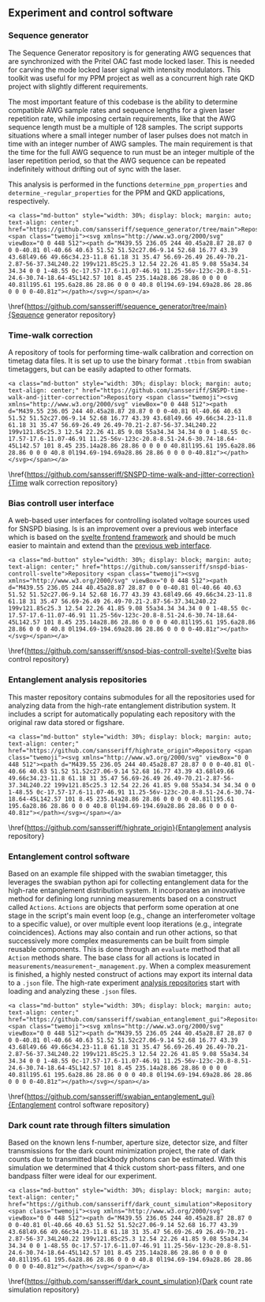 ## Experiment and control software

### Sequence generator

The Sequence Generator repository is for generating AWG sequences that are synchronized with the Pritel OAC fast mode locked laser. This is needed for carving the mode locked laser signal with intensity modulators. This toolkit was useful for my PPM project as well as a concurrent high rate QKD project with slightly different requirements. 

The most important feature of this codebase is the ability to determine compatible AWG sample rates and sequence lengths for a given laser repetition rate, while imposing certain requirements, like that the AWG sequence length must be a multiple of 128 samples. The script supports situations where a small integer number of laser pulses does not match in time with an integer number of AWG samples. The main requirement is that the time for the full AWG sequence to run must be an integer multiple of the laser repetition period, so that the AWG sequence can be repeated indefinitely without drifting out of sync with the laser.

This analysis is performed in the functions `determine_ppm_properties` and `determine_`-`regular_properties` for the PPM and QKD applications, respectively. 

```{=html}
<a class="md-button" style="width: 30%; display: block; margin: auto; text-align: center;" href="https://github.com/sansseriff/sequence_generator/tree/main">Repository <span class="twemoji"><svg xmlns="http://www.w3.org/2000/svg" viewBox="0 0 448 512"><path d="M439.55 236.05 244 40.45a28.87 28.87 0 0 0-40.81 0l-40.66 40.63 51.52 51.52c27.06-9.14 52.68 16.77 43.39 43.68l49.66 49.66c34.23-11.8 61.18 31 35.47 56.69-26.49 26.49-70.21-2.87-56-37.34L240.22 199v121.85c25.3 12.54 22.26 41.85 9.08 55a34.34 34.34 0 0 1-48.55 0c-17.57-17.6-11.07-46.91 11.25-56v-123c-20.8-8.51-24.6-30.74-18.64-45L142.57 101 8.45 235.14a28.86 28.86 0 0 0 0 40.81l195.61 195.6a28.86 28.86 0 0 0 40.8 0l194.69-194.69a28.86 28.86 0 0 0 0-40.81z"></path></svg></span></a>
```
<span class="latex">\href{https://github.com/sansseriff/sequence_generator/tree/main}{Sequence generator repository}</span>

### Time-walk correction

A repository of tools for performing time-walk calibration and correction on timetag data files. It is set up to use the binary format `.ttbin` from swabian timetaggers, but can be easily adapted to other formats.

```{=html}
<a class="md-button" style="width: 30%; display: block; margin: auto; text-align: center;" href="https://github.com/sansseriff/SNSPD-time-walk-and-jitter-correction">Repository <span class="twemoji"><svg xmlns="http://www.w3.org/2000/svg" viewBox="0 0 448 512"><path d="M439.55 236.05 244 40.45a28.87 28.87 0 0 0-40.81 0l-40.66 40.63 51.52 51.52c27.06-9.14 52.68 16.77 43.39 43.68l49.66 49.66c34.23-11.8 61.18 31 35.47 56.69-26.49 26.49-70.21-2.87-56-37.34L240.22 199v121.85c25.3 12.54 22.26 41.85 9.08 55a34.34 34.34 0 0 1-48.55 0c-17.57-17.6-11.07-46.91 11.25-56v-123c-20.8-8.51-24.6-30.74-18.64-45L142.57 101 8.45 235.14a28.86 28.86 0 0 0 0 40.81l195.61 195.6a28.86 28.86 0 0 0 40.8 0l194.69-194.69a28.86 28.86 0 0 0 0-40.81z"></path></svg></span></a>
```
<span class="latex">\href{https://github.com/sansseriff/SNSPD-time-walk-and-jitter-correction}{Time walk correction repository}</span>


### Bias controll user interface

A web-based user interfaces for controlling isolated voltage sources used for SNSPD biasing. Is is an improvement over a previous web interface which is based on the [svelte frontend framework](https://svelte.dev/) and should be much easier to maintain and extend than the [previous web interface](https://github.com/sansseriff/Isolated_Vsource).

```{=html}
<a class="md-button" style="width: 30%; display: block; margin: auto; text-align: center;" href="https://github.com/sansseriff/snspd-bias-controll-svelte">Repository <span class="twemoji"><svg xmlns="http://www.w3.org/2000/svg" viewBox="0 0 448 512"><path d="M439.55 236.05 244 40.45a28.87 28.87 0 0 0-40.81 0l-40.66 40.63 51.52 51.52c27.06-9.14 52.68 16.77 43.39 43.68l49.66 49.66c34.23-11.8 61.18 31 35.47 56.69-26.49 26.49-70.21-2.87-56-37.34L240.22 199v121.85c25.3 12.54 22.26 41.85 9.08 55a34.34 34.34 0 0 1-48.55 0c-17.57-17.6-11.07-46.91 11.25-56v-123c-20.8-8.51-24.6-30.74-18.64-45L142.57 101 8.45 235.14a28.86 28.86 0 0 0 0 40.81l195.61 195.6a28.86 28.86 0 0 0 40.8 0l194.69-194.69a28.86 28.86 0 0 0 0-40.81z"></path></svg></span></a>
```
<span class="latex">\href{https://github.com/sansseriff/snspd-bias-controll-svelte}{Svelte bias control repository}</span>

### Entanglement analysis repositories

This master repository contains submodules for all the repositories used for analyzing data from the high-rate entanglement distribution system. It includes a script for automatically populating each repository with the original raw data stored or figshare. 

```{=html}
<a class="md-button" style="width: 30%; display: block; margin: auto; text-align: center;" href="https://github.com/sansseriff/highrate_origin">Repository <span class="twemoji"><svg xmlns="http://www.w3.org/2000/svg" viewBox="0 0 448 512"><path d="M439.55 236.05 244 40.45a28.87 28.87 0 0 0-40.81 0l-40.66 40.63 51.52 51.52c27.06-9.14 52.68 16.77 43.39 43.68l49.66 49.66c34.23-11.8 61.18 31 35.47 56.69-26.49 26.49-70.21-2.87-56-37.34L240.22 199v121.85c25.3 12.54 22.26 41.85 9.08 55a34.34 34.34 0 0 1-48.55 0c-17.57-17.6-11.07-46.91 11.25-56v-123c-20.8-8.51-24.6-30.74-18.64-45L142.57 101 8.45 235.14a28.86 28.86 0 0 0 0 40.81l195.61 195.6a28.86 28.86 0 0 0 40.8 0l194.69-194.69a28.86 28.86 0 0 0 0-40.81z"></path></svg></span></a>
```
<span class="latex">\href{https://github.com/sansseriff/highrate_origin}{Entanglement analysis repository}</span>


### Entanglement control software

Based on an example file shipped with the swabian timetagger, this leverages the swabian python api for collecting entanglement data for the high-rate entanglement distribution system. It incorporates an innovative method for defining long running measurements based on a construct called `Actions`. `Actions` are objects that perform some operation at one stage in the script's main event loop (e.g., change an interferometer voltage to a specific value), or over multiple event loop iterations (e.g., integrate coincidences). Actions may also contain and run other actions, so that successively more complex measurements can be built from simple reusable components. This is done through an `evaluate` method that all `Action` methods share. The base class for all actions is located in `measurements/measurement`-`_management.py`. When a complex measurement is finished, a highly nested construct of actions may export its internal data to a `.json` file. The high-rate experiment [analysis repositories](https://github.com/sansseriff/highrate_origin) start with loading and analyzing these `.json` files. 


```{=html}
<a class="md-button" style="width: 30%; display: block; margin: auto; text-align: center;" href="https://github.com/sansseriff/swabian_entanglement_gui">Repository <span class="twemoji"><svg xmlns="http://www.w3.org/2000/svg" viewBox="0 0 448 512"><path d="M439.55 236.05 244 40.45a28.87 28.87 0 0 0-40.81 0l-40.66 40.63 51.52 51.52c27.06-9.14 52.68 16.77 43.39 43.68l49.66 49.66c34.23-11.8 61.18 31 35.47 56.69-26.49 26.49-70.21-2.87-56-37.34L240.22 199v121.85c25.3 12.54 22.26 41.85 9.08 55a34.34 34.34 0 0 1-48.55 0c-17.57-17.6-11.07-46.91 11.25-56v-123c-20.8-8.51-24.6-30.74-18.64-45L142.57 101 8.45 235.14a28.86 28.86 0 0 0 0 40.81l195.61 195.6a28.86 28.86 0 0 0 40.8 0l194.69-194.69a28.86 28.86 0 0 0 0-40.81z"></path></svg></span></a>
```
<span class="latex">\href{https://github.com/sansseriff/swabian_entanglement_gui}{Entanglement control software repository}</span>


### Dark count rate through filters simulation

Based on the known lens f-number, aperture size, detector size, and filter transmissions for the dark count minimization project, the rate of dark counts due to transmitted blackbody photons can be estimated. With this simulation we determined that 4 thick custom short-pass filters, and one bandpass filter were ideal for our experiment. 


```{=html}
<a class="md-button" style="width: 30%; display: block; margin: auto; text-align: center;" href="https://github.com/sansseriff/dark_count_simulation">Repository <span class="twemoji"><svg xmlns="http://www.w3.org/2000/svg" viewBox="0 0 448 512"><path d="M439.55 236.05 244 40.45a28.87 28.87 0 0 0-40.81 0l-40.66 40.63 51.52 51.52c27.06-9.14 52.68 16.77 43.39 43.68l49.66 49.66c34.23-11.8 61.18 31 35.47 56.69-26.49 26.49-70.21-2.87-56-37.34L240.22 199v121.85c25.3 12.54 22.26 41.85 9.08 55a34.34 34.34 0 0 1-48.55 0c-17.57-17.6-11.07-46.91 11.25-56v-123c-20.8-8.51-24.6-30.74-18.64-45L142.57 101 8.45 235.14a28.86 28.86 0 0 0 0 40.81l195.61 195.6a28.86 28.86 0 0 0 40.8 0l194.69-194.69a28.86 28.86 0 0 0 0-40.81z"></path></svg></span></a>
```
<span class="latex">\href{https://github.com/sansseriff/dark_count_simulation}{Dark count rate simulation repository}</span>